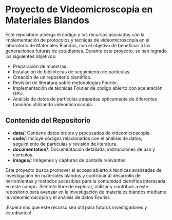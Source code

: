 # Proyecto de Videomicroscopía en Materiales Blandos

Este repositorio alberga el código y los recursos asociados con la implementación de protocolos y técnicas de videomicroscopía en el laboratorio de Materiales Blandos, con el objetivo de beneficiar a las generaciones futuras de estudiantes. Durante este proyecto, se han logrado los siguientes objetivos:

- Preparación de muestras.
- Instalación de bibliotecas de seguimiento de partículas.
- Creación de un repositorio científico.
- Revisión de literatura sobre metodologías Fourier.
- Implementación de técnicas Fourier de código abierto con aceleración GPU.
- Análisis de datos de partículas atrapadas ópticamente de diferentes tamaños utilizando videomicroscopía.

## Contenido del Repositorio

- **data/**: Contiene datos brutos y procesados de videomicroscopía.
- **code/**: Incluye códigos relacionados con el análisis de datos, seguimiento de partículas y revisión de literatura.
- **documentation/**: Documentación detallada, instrucciones de uso y ejemplos.
- **images/**: Imágenes y capturas de pantalla relevantes.

Este proyecto busca promover el acceso abierto a técnicas avanzadas de investigación en materiales blandos y contribuir al desarrollo de herramientas y métodos accesibles para la comunidad científica interesada en este campo. Siéntete libre de explorar, utilizar y contribuir a este repositorio para avanzar en la investigación de materiales blandos mediante la videomicroscopía y el análisis de datos Fourier.

¡Esperamos que este recurso sea útil para futuros investigadores y estudiantes!
